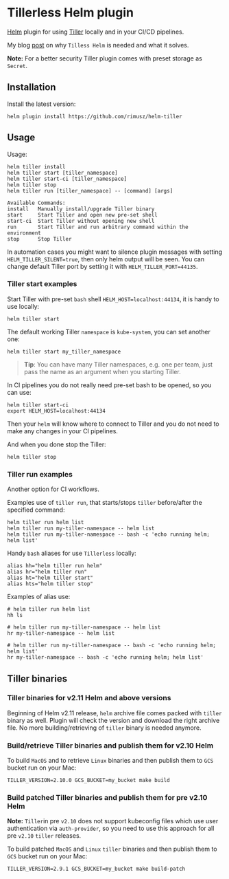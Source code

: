 # Tillerless Helm plugin

[Helm](https://helm.sh) plugin for using [Tiller](https://docs.helm.sh/using_helm/#installing-tiller) locally and in your CI/CD pipelines.

My blog [post](https://rimusz.net/tillerless-helm/) on why `Tilless Helm` is needed and what it solves.

**Note:** For a better security Tiller plugin comes with preset storage as `Secret`.

## Installation

Install the latest version:

```console
helm plugin install https://github.com/rimusz/helm-tiller
```

## Usage

Usage:

```console
helm tiller install
helm tiller start [tiller_namespace]
helm tiller start-ci [tiller_namespace]
helm tiller stop
helm tiller run [tiller_namespace] -- [command] [args]

Available Commands:
install   Manually install/upgrade Tiller binary
start     Start Tiller and open new pre-set shell
start-ci  Start Tiller without opening new shell
run       Start Tiller and run arbitrary command within the environment
stop      Stop Tiller
```

In automation cases you might want to silence plugin messages with setting `HELM_TILLER_SILENT=true`, then only helm output will be seen.
You can change default Tiller port by setting it with `HELM_TILLER_PORT=44135`.

### Tiller start examples

Start Tiller with pre-set `bash` shell `HELM_HOST=localhost:44134`, it is handy to use locally:

```console
helm tiller start
```

The default working Tiller `namespace` is `kube-system`, you can set another one:

```console
helm tiller start my_tiller_namespace
```

> **Tip**: You can have many Tiller namespaces, e.g. one per team, just pass the name as an argument when you starting Tiller.

In CI pipelines you do not really need pre-set bash to be opened, so you can use:

```console
helm tiller start-ci
export HELM_HOST=localhost:44134
```

Then your `helm` will know where to connect to Tiller and you do not need to make any changes in your CI pipelines.

And when you done stop the Tiller:

```console
helm tiller stop
```

### Tiller run examples

Another option for CI workflows.

Examples use of `tiller run`, that starts/stops `tiller` before/after the specified command:

```console
helm tiller run helm list
helm tiller run my-tiller-namespace -- helm list
helm tiller run my-tiller-namespace -- bash -c 'echo running helm; helm list'
```

Handy `bash` aliases for use `Tillerless` locally:

```
alias hh="helm tiller run helm"
alias hr="helm tiller run"
alias ht="helm tiller start"
alias hts="helm tiller stop"
```

Examples of alias use:

```console
# helm tiller run helm list
hh ls

# helm tiller run my-tiller-namespace -- helm list
hr my-tiller-namespace -- helm list

# helm tiller run my-tiller-namespace -- bash -c 'echo running helm; helm list'
hr my-tiller-namespace -- bash -c 'echo running helm; helm list'
```

## Tiller binaries

### Tiller binaries for v2.11 Helm and above versions

Beginning of Helm v2.11 release, `helm` archive file comes packed with `tiller` binary as well.
Plugin will check the version and download the right archive file. No more building/retrieving of
`tiller` binary is needed anymore.

### Build/retrieve Tiller binaries and publish them for v2.10 Helm

To build `MacOS` and to retrieve `Linux` binaries and then publish them to `GCS` bucket run on your Mac:

```console
TILLER_VERSION=2.10.0 GCS_BUCKET=my_bucket make build
```

### Build patched Tiller binaries and publish them for pre v2.10 Helm

**Note:** `Tiller`in pre `v2.10` does not support kubeconfig files which use user authentication via `auth-provider`, so you need to use this approach for all pre `v2.10` `tiller` releases.

To build patched `MacOS` and `Linux` `tiller` binaries and then publish them to `GCS` bucket run on your Mac:

```console
TILLER_VERSION=2.9.1 GCS_BUCKET=my_bucket make build-patch
```
